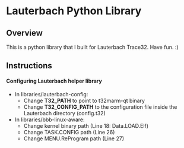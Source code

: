 # Lauterbach Python Library

## Overview
This is a python library that I built for Lauterbach Trace32. Have fun. :)

## Instructions
#### Configuring Lauterbach helper library
  * In libraries/lauterbach-config:
    - Change **T32_PATH** to point to t32marm-qt binary
    - Change **T32_CONFIG_PATH** to the configuration file inside the Lauterbach directory (config.t32)
  * In libraries/bbb-linux-aware:
    - Change kernel binary path (Line 18: Data.LOAD.Elf)
    - Change TASK.CONFIG path (Line 26)
    - Change MENU.ReProgram path (Line 27)
